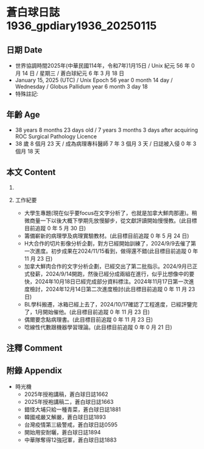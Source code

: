 [_metadata_:encoding]: - "utf-8"
[_metadata_:language]: - "zh-Hant-TW"
[_metadata_:fileformat]: - "markdown"
[_metadata_:MIME_type]: - "text/plain"
[_metadata_:markdown_version]: - "commonmark version 0.30"
[_metadata_:markdown_spec]: - "https://spec.commonmark.org/0.30/"

# 蒼白球日誌1936_gpdiary1936_20250115 #

## 日期 Date ##

* 世界協調時間2025年(中華民國114年，令和7年)1月15日 / Unix 紀元 56 年 0 月 14 日 / 星期三 / 蒼白球紀元 6 年 3 月 18 日
* January 15, 2025 (UTC) / Unix Epoch 56 year 0 month 14 day / Wednesday / Globus Pallidum year 6 month 3 day 18
* 特殊註記:

## 年齡 Age ##

* 38 years 8 months 23 days old / 7 years 3 months 3 days after acquiring ROC Surgical Pathology Licence
* 38 歲 8 個月 23 天 / 成為病理專科醫師 7 年 3 個月 3 天 / 日誌被入侵 0 年 3 個月 18 天

## 本文 Content ##

1. 

2. 工作紀要

    - 大學生專題(現在似乎要focus在文字分析了，也就是加拿大鮮肉那邊)。稍微商量一下以後大概下學期先放慢腳步，從文獻評讀開始慢慢教。(此目標目前追蹤 0 年 5 月 30 日)
    - 籌備嶄新的病理學及病理實驗教材。(此目標目前追蹤 0 年 5 月 24 日)
    - H大合作的切片影像分析企劃，對方已經開始訓練了，2024/9/9去催了第一次進度。初步成果在2024/11/15看到，做得還不錯(此目標目前追蹤 0 年 11 月 23 日)
    - 加拿大鮮肉合作的文字分析企劃，已經交出了第二批指示。2024/9月已正式發薪，2024/9/14開跑，然後已經分成兩組在進行，似乎比想像中的要快，2024年10月18日已經完成部分資料標注。2024年11月17日第一次進度檢討，2024年12月14日第二次進度檢討(此目標目前追蹤 0 年 11 月 23 日)
    - BL學科搬遷，冰箱已經上去了，2024/10/17確認了工程進度，已經評鑒完了，1月開始催他。(此目標目前追蹤 0 年 11 月 23 日)
    - 偶爾要念點病理書。(此目標目前追蹤 0 年 11 月 23 日)
    - 唸線性代數跟機器學習理論。(此目標目前追蹤 0 年 0 月 21 日)

## 注釋 Comment ##


## 附錄 Appendix ##

* 時光機
    - 2025年授袍講稿，蒼白球日誌1662
    - 2025年授袍講稿二，蒼白球日誌1663
    - 錯怪大埔只給一種青菜，蒼白球日誌1881
    - 韓國戒嚴又解嚴，蒼白球日誌1893
    - 台灣疫情第三級警戒，蒼白球日誌0595
    - 開始用安耐曬，蒼白球日誌1894
    - 中華隊奪得12強冠軍，蒼白球日誌1883
